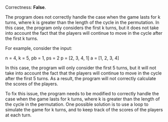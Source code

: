 Correctness: **False**.

The program does not correctly handle the case when the game lasts for k turns, where k is greater than the length of the cycle in the permutation. In this case, the program only considers the first k turns, but it does not take into account the fact that the players will continue to move in the cycle after the first k turns.

For example, consider the input:

n = 4, k = 5, pb = 1, ps = 2
p = [2, 3, 4, 1]
a = [1, 2, 3, 4]

In this case, the program will only consider the first 5 turns, but it will not take into account the fact that the players will continue to move in the cycle after the first 5 turns. As a result, the program will not correctly calculate the scores of the players.

To fix this issue, the program needs to be modified to correctly handle the case when the game lasts for k turns, where k is greater than the length of the cycle in the permutation. One possible solution is to use a loop to simulate the game for k turns, and to keep track of the scores of the players at each turn.